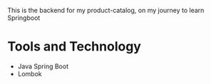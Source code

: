 This is the backend for my product-catalog, on my journey to learn Springboot 

# Tools and Technology 
* Java Spring Boot
* Lombok
  

